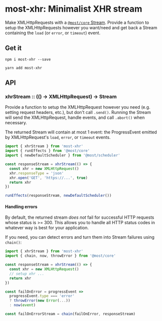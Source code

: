 # most-xhr: Minimalist XHR stream

Make XMLHttpRequests with a [`@most/core` Stream](http://mostcore.readthedocs.io/en/latest/).  Provide a function to setup the XMLHttpRequests however you want/need and get back a Stream containing the `load` (or `error`, or `timeout`) event.

## Get it

`npm i most-xhr --save`

`yarn add most-xhr`

## API

### xhrStream :: (() &rarr; XMLHttpRequest) &rarr; Stream<ProgressEvent>

Provide a function to setup the XMLHttpRequest however you need (e.g. setting request headers, etc.), but don't call `.send()`. Running the Stream will send the XMLHttpRequest, handle events, and call `.abort()` when necessary.

The returned Stream will contain at most 1 event: the ProgressEvent emitted by XMLHttpRequest's `load`, `error`, or `timeout` events.

```js
import { xhrStream } from 'most-xhr'
import { runEffects } from '@most/core'
import { newDefaultScheduler } from '@most/scheduler'

const responseStream = xhrStream(() => {
  const xhr = new XMLHttpRequest()
  xhr.responseType = 'json'
  xhr.open('GET', 'https://...', true)
  return xhr
})

runEffects(responseStream, newDefaultScheduler())
```

#### Handling errors

By default, the returned stream _does not_ fail for successful HTTP requests whose status is >= 300.  This allows you to handle all HTTP status codes in whatever way is best for your application.

If you need, you can detect errors and turn them into Stream failures using `chain()`:

```js
import { xhrStream } from 'most-xhr'
import { chain, now, throwError } from '@most/core'

const responseStream = xhrStream(() => {
  const xhr = new XMLHttpRequest()
  // setup xhr ...
  return xhr
})

const failOnError = progressEvent =>
  progressEvent.type === 'error'
  ? throwError(new Error(...))
  : now(event)

const failOnErrorStream = chain(failOnError, responseStream)
```
